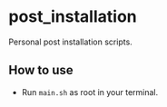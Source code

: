 # post_installation

Personal post installation scripts.

## How to use

* Run `main.sh` as root in your terminal.
